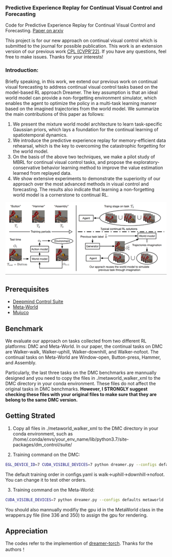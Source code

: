 ### Predictive Experience Replay for Continual Visual Control and Forecasting

Code for Predictive Experience Replay for Continual Visual Control and Forecasting. [Paper on arxiv](https://arxiv.org/abs/2303.06572)

This project is for our new approach on continual visual control which is submitted to the journal for possible publication. This work is an extension version of our previous work [CPL (CVPR'22)](https://openaccess.thecvf.com/content/CVPR2022/html/Chen_Continual_Predictive_Learning_From_Videos_CVPR_2022_paper.html). If you have any questions, feel free to make issues. Thanks for your interests!

### Introduction:
Briefly speaking, in this work, we extend our previous work on continual visual forecasting to address continual visual control tasks based on the model-based RL approach Dreamer. The key assumption is that an ideal world model can provide a non-forgetting environment simulator, which enables the agent to optimize the policy in a multi-task learning manner based on the imagined trajectories from the world model. We summarize the main contributions of this paper as follows:
1) We present the mixture world model architecture to learn task-specific Gaussian priors, which lays a foundation for the continual learning of spatiotemporal dynamics.
2) We introduce the predictive experience replay for memory-efficient data rehearsal, which is the key to overcoming the catastrophic forgetting for the world model.
3) On the basis of the above two techniques, we make a pilot study of MBRL for continual visual control tasks, and propose the exploratory-conservative behavior learning method to improve the value estimation learned from replayed data.
4) We show extensive experiments to demonstrate the superiority of our approach over the most advanced methods in visual control and forecasting. The results also indicate that learning a non-forgetting world model is a cornerstone to continual RL.

<p align='center'>  
  <img src='https://github.com/WendongZh/continual_visual_control/blob/main/save_img/pami_githubpng.PNG' width='870'/>
</p>

## Prerequisites
- [Deepmind Control Suite](https://github.com/deepmind/dm_control)
- [Meta-World](https://github.com/Farama-Foundation/Metaworld)
- [Mujuco](https://github.com/deepmind/mujoco)

## Benchmark
We evaluate our approach on tasks collected from two different RL platforms: DMC and Meta-World. In our paper, the continual tasks on DMC are Walker-walk, Walker-uphill, Walker-downhill, and Walker-nofoot. The continual tasks on Meta-World are Window-open, Button-press, Hammer, and Assembly. 

Particularly, the last three tasks on the DMC benchmarks are mannually designed and you need to copy the files in ./metaworld_walker_xml to the DMC directory in your conda environment. These files do not affect the original tasks in DMC benchmarks. **However, I STRONGLY suggest checking these files with your original files to make sure that they are belong to the same DMC version.**

## Getting Strated

1) Copy all files in ./metaworld_walker_xml to the DMC directory in your conda environment, such as /home/.conda/envs/your_env_name/lib/python3.7/site-packages/dm_control/suite/

2) Training command on the DMC:  
```bash
EGL_DEVICE_ID=7 CUDA_VISIBLE_DEVICES=7 python dreamer.py --configs defaults dmc
```
The default training order in configs.yaml is walk->uphill->downhill->nofoot. You can change it to test other orders.

3) Training command on the Meta-World:  
```bash
CUDA_VISIBLE_DEVICES=7 python dreamer.py --configs defaults metaworld
```
You should also mannually modifiy the gpu id in the MetaWorld class in the wrappers.py file (line 336 and 350) to assign the gpu for rendering.

## Appreciation
The codes refer to the implemention of [dreamer-torch](https://github.com/jsikyoon/dreamer-torch). Thanks for the authors！
